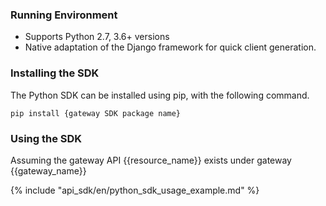 ### Running Environment

- Supports Python 2.7, 3.6+ versions
- Native adaptation of the Django framework for quick client generation.

### Installing the SDK

The Python SDK can be installed using pip, with the following command.

```
pip install {gateway SDK package name}
```

### Using the SDK

Assuming the gateway API {{resource_name}} exists under gateway {{gateway_name}}

{% include "api_sdk/en/python_sdk_usage_example.md" %}
